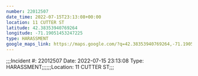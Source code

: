 ```yaml
---
number: 22012507
date_time: 2022-07-15T23:13:08+00:00
location: 11 CUTTER ST
latitude: 42.38353940769264
longitude: -71.19051453247225
type: HARASSMENT
google_maps_link: https://maps.google.com/?q=42.38353940769264,-71.19051453247225
---
```


;;;Incident #: 22012507  Date: 2022-07-15 23:13:08   Type: HARASSMENT;;;;;;Location: 11 CUTTER ST;;;

